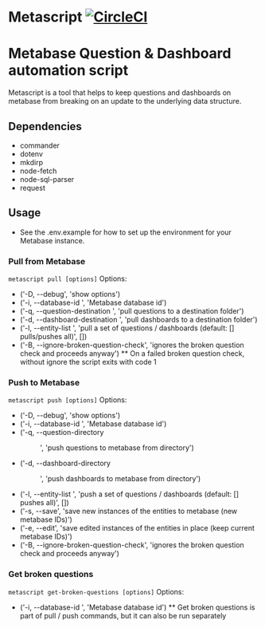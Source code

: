 Metascript
[![CircleCI](https://circleci.com/gh/bcgov/cas-metascript.svg?style=shield)](https://circleci.com/gh/bcgov/cas-metascript)
======

# Metabase Question & Dashboard automation script
Metascript is a tool that helps to keep questions and dashboards on metabase from breaking on an update to the underlying data structure.

## Dependencies
- commander
- dotenv
- mkdirp
- node-fetch
- node-sql-parser
- request

## Usage
- See the .env.example for how to set up the environment for your Metabase instance.

### Pull from Metabase
`metascript pull [options]`
Options:
- ('-D, --debug', 'show options')
- ('-i, --database-id <id>', 'Metabase database id')
- ('-q, --question-destination <destination>', 'pull questions to a destination folder')
- ('-d, --dashboard-destination <destination>', 'pull dashboards to a destination folder')
- ('-l, --entity-list <list>', 'pull a set of questions / dashboards (default: [] pulls/pushes all)', [])
- ('-B, --ignore-broken-question-check', 'ignores the broken question check and proceeds anyway')
** On a failed broken question check, without ignore the script exits with code 1

### Push to Metabase
`metascript push [options]`
Options:
- ('-D, --debug', 'show options')
- ('-i, --database-id <id>', 'Metabase database id')
- ('-q, --question-directory <dir>', 'push questions to metabase from directory')
- ('-d, --dashboard-directory <dir>', 'push dashboards to metabase from directory')
- ('-l, --entity-list <list>', 'push a set of questions / dashboards (default: [] pushes all)', [])
- ('-s, --save', 'save new instances of the entities to metabase (new metabase IDs)')
- ('-e, --edit', 'save edited instances of the entities in place (keep current metabase IDs)')
- ('-B, --ignore-broken-question-check', 'ignores the broken question check and proceeds anyway')

### Get broken questions
`metascript get-broken-questions [options]`
Options:
- ('-i, --database-id <id>', 'Metabase database id')
** Get broken questions is part of pull / push commands, but it can also be run separately